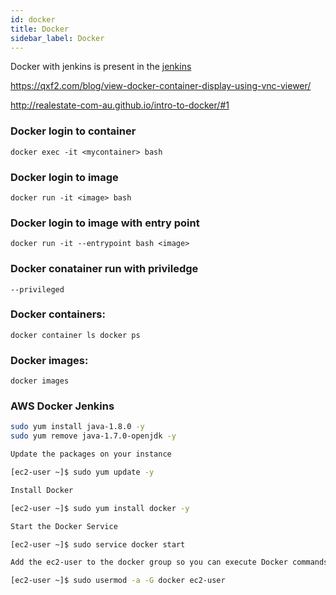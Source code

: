 ```yaml
---
id: docker
title: Docker
sidebar_label: Docker
---
```


Docker with jenkins is present in the [jenkins](./jenkins)   

https://qxf2.com/blog/view-docker-container-display-using-vnc-viewer/

http://realestate-com-au.github.io/intro-to-docker/#1

### Docker login to container
``
docker exec -it <mycontainer> bash    
``
### Docker login to image
``
docker run -it <image> bash  
``
### Docker login to image with entry point
``
docker run -it --entrypoint bash <image>
``
### Docker conatainer run with priviledge
``
--privileged
``
  
### Docker containers:
``
docker container ls
docker ps
``
### Docker images:
``
docker images
``

### AWS Docker Jenkins
```bash
sudo yum install java-1.8.0 -y
sudo yum remove java-1.7.0-openjdk -y

Update the packages on your instance

[ec2-user ~]$ sudo yum update -y

Install Docker

[ec2-user ~]$ sudo yum install docker -y

Start the Docker Service

[ec2-user ~]$ sudo service docker start

Add the ec2-user to the docker group so you can execute Docker commands without using sudo.

[ec2-user ~]$ sudo usermod -a -G docker ec2-user
```